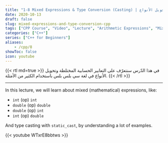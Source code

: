```yaml
---
title: "1-8 Mixed Expressions & Type Conversion (Casting) | التعابير المختلطة وتحويل الأنواع"
date: 2020-10-13
draft: false
slug: mixed-expressions-and-type-conversion-cpp
tags: ["CPP Course", "Video", "Lecture", "Arithmetic Expressions", "Mixed Expressions", "Type Conversion", "Casting", "static_cast"]
categories: ["C++"]
series: ["C++ for Beginners"]
aliases:
    - /cpp/8
showToc: false
icon: youtube
---
```


{{< rtl md=true >}}
في هذا الدّرس سنتعرّف على التعابير الحسابية المختلطة وتحويل الأنواع في لغة سي بلس بلس
باستخدام الكثير من الأمثلة.
{{< /rtl >}}

---

In this lecture, we will learn about mixed (mathematical) expressions, like:
- `int` (op) `int`
- `double` (op) `double`
- `double` (op) `int`
- `int` (op) `double`

And type casting with `static_cast`, by understanding a lot of examples.

{{< youtube WTxrE8bbtws >}}